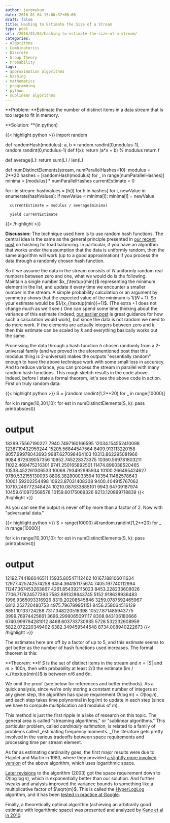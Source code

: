 ```yaml
---
author: jeremykun
date: 2016-01-04 15:00:37+00:00
draft: false
title: Hashing to Estimate the Size of a Stream
type: post
url: /2016/01/04/hashing-to-estimate-the-size-of-a-stream/
categories:
- Algorithms
- Combinatorics
- Discrete
- Group Theory
- Probability
tags:
- approximation algorithms
- hashing
- mathematics
- programming
- python
- sublinear algorithms
---
```


**Problem: **Estimate the number of distinct items in a data stream that is too large to fit in memory.

**Solution: **(in python)

{{< highlight python >}}
import random

def randomHash(modulus):
   a, b = random.randint(0,modulus-1), random.randint(0,modulus-1)
   def f(x):
      return (a*x + b) % modulus
   return f

def average(L):
   return sum(L) / len(L)

def numDistinctElements(stream, numParallelHashes=10):
   modulus = 2**20
   hashes = [randomHash(modulus) for _ in range(numParallelHashes)]
   minima = [modulus] * numParallelHashes
   currentEstimate = 0

   for i in stream:
      hashValues = [h(i) for h in hashes]
      for i, newValue in enumerate(hashValues):
         if newValue < minima[i]:
            minima[i] = newValue

      currentEstimate = modulus / average(minima)

      yield currentEstimate
{{< /highlight >}}

**Discussion:** The technique used here is to use random hash functions. The central idea is the same as the general principle presented in [our recent post](http://jeremykun.com/2015/12/28/load-balancing-and-the-power-of-hashing/) on hashing for load balancing. In particular, if you have an algorithm that works under the assumption that the data is uniformly random, then the same algorithm will work (up to a good approximation) if you process the data through a randomly chosen hash function.

So if we assume the data in the stream consists of $N$ uniformly random real numbers between zero and one, what we would do is the following. Maintain a single number $x_{\textup{min}}$ representing the minimum element in the list, and update it every time we encounter a smaller number in the stream. A simple probability calculation or an argument by symmetry shows that the expected value of the minimum is $1/(N+1)$. So your estimate would be $1/(x_{\textup{min}}+1)$. (The extra +1 does not change much as we'll see.) One can spend some time thinking about the variance of this estimate (indeed, [our earlier post](http://jeremykun.com/2015/12/28/load-balancing-and-the-power-of-hashing/) is great guidance for how such a calculation would work), but since the data is not random we need to do more work. If the elements are actually integers between zero and $k$, then this estimate can be scaled by $k$ and everything basically works out the same.

Processing the data through a hash function $h$ chosen randomly from a 2-universal family (and we proved in the aforementioned post that this modulus thing is 2-universal) makes the outputs "essentially random" enough to have the above technique work with some small loss in accuracy. And to reduce variance, you can process the stream in parallel with many random hash functions. This rough sketch results in the code above. Indeed, before I state a formal theorem, let's see the above code in action. First on truly random data:

{{< highlight python >}}
S = [random.randint(1,2**20) for _ in range(10000)]

for k in range(10,301,10):
   for est in numDistinctElements(S, k):
      pass
   print(abs(est))

# output
18299.75567190227
7940.7497160166595
12034.154552410098
12387.19432959244
15205.56844547564
8409.913113220158
8057.99978043693
9987.627098464103
10313.862295081966
9084.872639057356
10952.745228373375
10360.569781803211
11022.469475216301
9741.250165892501
11474.896038520465
10538.452261306533
10068.793492995934
10100.266495424627
9780.532155130093
8806.382800033594
10354.11482578643
10001.59202254498
10623.87031408308
9400.404915767062
10710.246772348424
10210.087633885101
9943.64709187974
10459.610972568578
10159.60175069326
9213.120899718839
{{< /highlight >}}

As you can see the output is never off by more than a factor of 2. Now with "adversarial data."

{{< highlight python >}}
S = range(10000) #[random.randint(1,2**20) for _ in range(10000)]

for k in range(10,301,10):
   for est in numDistinctElements(S, k):
      pass
   print(abs(est))

# output

12192.744186046511
15935.80547112462
10167.188106011634
12977.425742574258
6454.364151175674
7405.197740112994
11247.367453263867
4261.854392115023
8453.228233608026
7706.717624577393
7582.891328643745
5152.918628936483
1996.9365093316926
8319.20208545846
3259.0787592465967
6812.252720480753
4975.796789951151
8456.258064516129
8851.10133724288
7317.348220516398
10527.871485943775
3999.76974425661
3696.2999065091117
8308.843106180666
6740.999794281012
8468.603733730935
5728.532232608959
5822.072220349402
6382.349459544548
8734.008940222673
{{< /highlight >}}

The estimates here are off by a factor of up to 5, and this estimate seems to get better as the number of hash functions used increases. The formal theorem is this:

**Theorem: **If $S$ is the set of distinct items in the stream and $n = |S|$ and $m > 100 n$, then with probability at least 2/3 the estimate $m / x_{\textup{min}}$ is between $n/6$ and $6n$.

We omit the proof (see below for references and better methods). As a quick analysis, since we're only storing a constant number of integers at any given step, the algorithm has space requirement $O(\log m) = O(\log n)$, and each step takes time polynomial in $\log(m)$ to update in each step (since we have to compute multiplication and modulus of $m$).

This method is just the first ripple in a lake of research on this topic. The general area is called "streaming algorithms," or "sublinear algorithms." This particular problem, called _cardinality estimation_, is related to a family of problems called _estimating frequency moments. _The literature gets pretty involved in the various tradeoffs between space requirements and processing time per stream element.

As far as estimating cardinality goes, the first major results were due to Flajolet and Martin in 1983, where they provided [a slightly more involved version](https://en.wikipedia.org/wiki/Flajolet%E2%80%93Martin_algorithm) of the above algorithm, which uses logarithmic space.

[Later revisions](http://hci.iwr.uni-heidelberg.de/Staff/ukoethe/lehre/AlgorithmsForBigData/durand_03_loglog-counting.pdf) to the algorithm (2003) got the space requirement down to $O(\log \log n)$, which is exponentially better than our solution. And further tweaks and analysis improved the variance bounds to something like a multiplicative factor of $\sqrt{m}$. This is called the [HyperLogLog](http://algo.inria.fr/flajolet/Publications/FlFuGaMe07.pdf) algorithm, and it has been [tested in practice at Google](http://research.google.com/pubs/pub40671.html).

Finally, a theoretically optimal algorithm (achieving an arbitrarily good estimate with logarithmic space) was presented and analyzed by [Kane et al in 2010](http://dl.acm.org/citation.cfm?doid=1807085.1807094).
